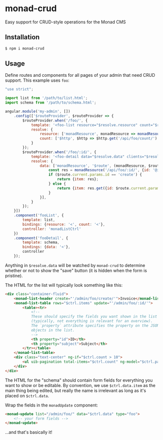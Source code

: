 # monad-crud
Easy support for CRUD-style operations for the Monad CMS

## Installation
```sh
$ npm i monad-crud
```

## Usage
Define routes and components for all pages of your admin that need CRUD
support. This example uses `foo`:

```js
"use strict";

import list from '/path/to/list.html';
import schema from '/path/to/schema.html';

angular.module('my-admin', [])
    .config(['$routeProvider', $routeProvider => {
        $routeProvider.when('/foo/', {
            template: '<foo-list resource="$resolve.resource" count="$resolve.count"></foo-list>',
            resolve: {
                resource: ['monadResource', monadResource => monadResource('/api/foo/')],
                count: ['$http', $http => $http.get('/api/foo/count/').then(result => result.data.count)]
            }
        });
        $routeProvider.when('/foo/:id/', {
            template: '<foo-detail data="$resolve.data" clients="$resolve.clients"></foo-detail>',
            resolve: {
                data: ['monadResource', '$route', (monadResource, $route) => {
                    const res = monadResource('/api/foo/:id/', {id: '@id'});
                    if ($route.current.params.id == 'create') {
                        return {item: res};
                    } else {
                        return {item: res.get({id: $route.current.params.id})};
                    }
                }],
            }
        });
    }])
    .component('fooList', {
        template: list,
        bindings: {resource: '<', count: '<'},
        controller: 'monadListCtrl'
    })
    .component('fooDetail', {
        template: schema,
        bindings: {data: '<'},
        controller
    });
```

Anything in `$resolve.data` will be watched by `monad-crud` to determine whether
or not to show the "save" button (it is hidden when the form is pristine).

The HTML for the list will typically look something like this:

```html
<div class="container-fluid">
    <monad-list-header create="'/admin/foo/create/'">Invoice</monad-list-header>
    <monad-list-table rows="$ctrl.items" update="'/admin/foo/:id/'">
        <table><tr>
            <!--
            These should specify the fields you want shown in the list
            (typically, not everything is relevant for an overview).
            The `property` attribute specifies the property on the JSON
            objects in the list.
            -->
            <th property="id">ID</th>
            <th property="subject">Subject</th>
        </tr></table>
    </monad-list-table>
    <div class="text-center" ng-if="$ctrl.count > 10">
        <ul uib-pagination total-items="$ctrl.count" ng-model="$ctrl.page" boundary-links="true" max-size="10"></ul>
    </div>
</div>
```

The HTML for the "schema" should contain form fields for everything you want to
show or be editable. By convention, we use `$ctrl.data.item` as the main thing
being edited, but really the name is irrelevant as long as it's placed on
`$ctrl.data`.

Wrap the fields in the `monadUpdate` component:

```html
<monad-update list="/admin/foo/" data="$ctrl.data" type="foo">
    <!-- your form fields -->
</monad-update>
```

...and that's basically it!

